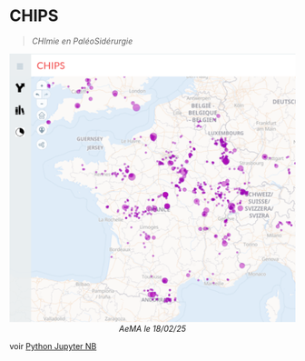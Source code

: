 # CHIPS
> *CHImie en PaléoSidérurgie*

<p align="center">
  <img src="../../img/bdd-chips-landing-page.png" width="800">
  <br>
    <em>AeMA le 18/02/25</em>
</p>

voir [Python Jupyter NB](https://colab.research.google.com/drive/1NGYTI85KgnVGFUy9PlF27nlwvJ1vgDde?hl=en)